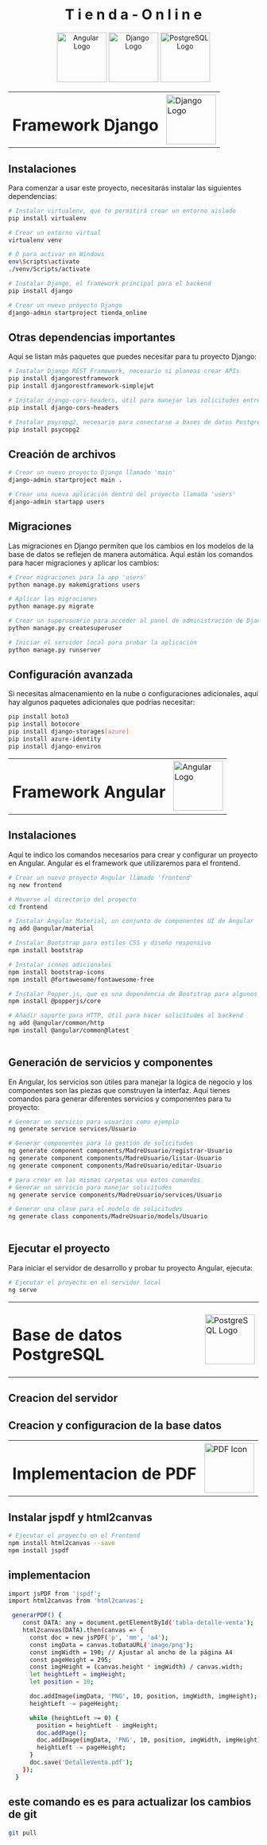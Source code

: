 
<h1 align="center">T i e n d a - O n l i n e</h1>

<p align="center">
  <img src="https://upload.wikimedia.org/wikipedia/commons/c/cf/Angular_full_color_logo.svg" alt="Angular Logo" width="100"/>
  <img src="https://www.opengis.ch/wp-content/uploads/2020/04/django-python-logo.png" alt="Django Logo" width="100"/>
  <img src="https://upload.wikimedia.org/wikipedia/commons/2/29/Postgresql_elephant.svg" alt="PostgreSQL Logo" width="100"/>
</p>



<table>
  <tr>
    <td><h1>Framework Django</h1></td>
    <td><img src="https://www.opengis.ch/wp-content/uploads/2020/04/django-python-logo.png" alt="Django Logo" width="100"/></td>
  </tr>
</table>


## Instalaciones

Para comenzar a usar este proyecto, necesitarás instalar las siguientes dependencias:

```bash
# Instalar virtualenv, que te permitirá crear un entorno aislado
pip install virtualenv

# Crear un entorno virtual
virtualenv venv

# O para activar en Windows
env\Scripts\activate
./venv/Scripts/activate   

# Instalar Django, el framework principal para el backend
pip install django

# Crear un nuevo proyecto Django
django-admin startproject tienda_online

```
## Otras dependencias importantes
Aquí se listan más paquetes que puedes necesitar para tu proyecto Django:
```bash
# Instalar Django REST Framework, necesario si planeas crear APIs
pip install djangorestframework
pip install djangorestframework-simplejwt

# Instalar django-cors-headers, útil para manejar las solicitudes entre el frontend (Angular) y el backend (Django)
pip install django-cors-headers

# Instalar psycopg2, necesario para conectarse a bases de datos PostgreSQL
pip install psycopg2

```

## Creación de archivos
```bash
# Crear un nuevo proyecto Django llamado 'main'
django-admin startproject main .

# Crear una nueva aplicación dentro del proyecto llamada 'users'
django-admin startapp users

```
## Migraciones
Las migraciones en Django permiten que los cambios en los modelos de la base de datos se reflejen de manera automática. Aquí están los comandos para hacer migraciones y aplicar los cambios:
```bash
# Crear migraciones para la app 'users'
python manage.py makemigrations users

# Aplicar las migraciones
python manage.py migrate

# Crear un superusuario para acceder al panel de administración de Django
python manage.py createsuperuser

# Iniciar el servidor local para probar la aplicación
python manage.py runserver

```

## Configuración avanzada
Si necesitas almacenamiento en la nube o configuraciones adicionales, aquí hay algunos paquetes adicionales que podrías necesitar:
```bash
pip install boto3
pip install botocore
pip install django-storages[azure]     
pip install azure-identity                                   
pip install django-environ                                                                                
```

<table>
  <tr>
    <td><h1>Framework Angular</h1></td>
    <td> <img src="https://upload.wikimedia.org/wikipedia/commons/c/cf/Angular_full_color_logo.svg" alt="Angular Logo" width="100"/></td>
  </tr>
</table>

## Instalaciones
Aquí te indico los comandos necesarios para crear y configurar un proyecto en Angular. Angular es el framework que utilizaremos para el frontend.


```bash
# Crear un nuevo proyecto Angular llamado 'frontend'
ng new frontend

# Moverse al directorio del proyecto
cd frontend

# Instalar Angular Material, un conjunto de componentes UI de Angular
ng add @angular/material

# Instalar Bootstrap para estilos CSS y diseño responsivo
npm install bootstrap

# Instalar iconos adicionales
npm install bootstrap-icons
npm install @fortawesome/fontawesome-free

# Instalar Popper.js, que es una dependencia de Bootstrap para algunos componentes
npm install @popperjs/core

# Añadir soporte para HTTP, útil para hacer solicitudes al backend
ng add @angular/common/http
npm install @angular/common@latest
                                                                          
```
## Generación de servicios y componentes
En Angular, los servicios son útiles para manejar la lógica de negocio y los componentes son las piezas que construyen la interfaz. Aquí tienes comandos para generar diferentes servicios y componentes para tu proyecto:
```bash
# Generar un servicio para usuarios como ejemplo
ng generate service services/Usuario

# Generar componentes para la gestión de solicitudes
ng generate component components/MadreUsuario/registrar-Usuario
ng generate component components/MadreUsuario/listar-Usuario
ng generate component components/MadreUsuario/editar-Usuario

# para crear en las mismas carpetas usa estos comandos
# Generar un servicio para manejar solicitudes
ng generate service components/MadreUsuario/services/Usuario

# Generar una clase para el modelo de solicitudes
ng generate class components/MadreUsuario/models/Usuario
                                                                           
```

## Ejecutar el proyecto
Para iniciar el servidor de desarrollo y probar tu proyecto Angular, ejecuta:

```bash
# Ejecutar el proyecto en el servidor local
ng serve
```

<table>
  <tr>
    <td><h1>Base de datos PostgreSQL</h1></td>
    <td><img src="https://upload.wikimedia.org/wikipedia/commons/2/29/Postgresql_elephant.svg" alt="PostgreSQL Logo" width="100"/></td>
  </tr>
</table>

## Creacion del servidor 

## Creacion y configuracion de la base datos



<table>
  <tr>
    <td><h1>Implementacion de PDF</h1></td>
    <td><img
        src="https://png.pngtree.com/png-vector/20231116/ourmid/pngtree-pdf-icon-doc-png-image_10541408.png"
        width="100"
        height="100"
        alt="PDF Icon"
      /></td>
  </tr>
</table>

## Instalar jspdf y html2canvas
```bash
# Ejecutar el proyecto en el Frontend
npm install html2canvas --save
npm install jspdf

```

## implementacion


```bash
import jsPDF from 'jspdf';
import html2canvas from 'html2canvas';

 generarPDF() {
    const DATA: any = document.getElementById('tabla-detalle-venta');
    html2canvas(DATA).then(canvas => {
      const doc = new jsPDF('p', 'mm', 'a4');
      const imgData = canvas.toDataURL('image/png');
      const imgWidth = 190; // Ajustar al ancho de la página A4
      const pageHeight = 295;
      const imgHeight = (canvas.height * imgWidth) / canvas.width;
      let heightLeft = imgHeight;
      let position = 10;

      doc.addImage(imgData, 'PNG', 10, position, imgWidth, imgHeight);
      heightLeft -= pageHeight;

      while (heightLeft >= 0) {
        position = heightLeft - imgHeight;
        doc.addPage();
        doc.addImage(imgData, 'PNG', 10, position, imgWidth, imgHeight);
        heightLeft -= pageHeight;
      }
      doc.save('DetalleVenta.pdf');
    });
  }
```

## este comando es es para actualizar los cambios de git 
```bash
git pull
```


